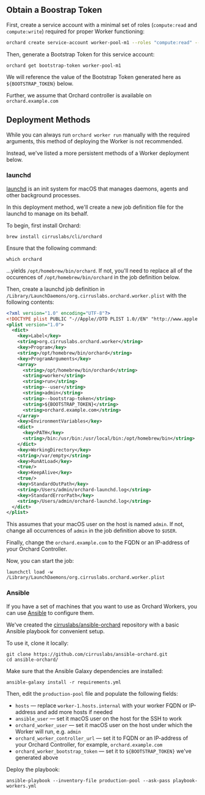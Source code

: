 ## Obtain a Boostrap Token

First, create a service account with a minimal set of roles (`compute:read` and `compute:write`) required for proper Worker functioning:

```bash
orchard create service-account worker-pool-m1 --roles "compute:read" --roles "compute:write"
```

Then, generate a Bootstrap Token for this service account:

```shell
orchard get bootstrap-token worker-pool-m1
```

We will reference the value of the Bootstrap Token generated here as `${BOOTSTRAP_TOKEN}` below.

Further, we assume that Orchard controller is available on `orchard.example.com`

## Deployment Methods

While you can always run `orchard worker run` manually with the required arguments, this method of deploying the Worker is not recommended.

Instead, we've listed a more persistent methods of a Worker deployment below.

### launchd

[launchd](https://launchd.info/) is an init system for macOS that manages daemons, agents and other background processes.

In this deployment method, we'll create a new job definition file for the launchd to manage on its behalf.

To begin, first install Orchard:

```shell
brew install cirruslabs/cli/orchard
```

Ensure that the following command:

```shell
which orchard
```

...yields `/opt/homebrew/bin/orchard`. If not, you'll need to replace all of the occurences of `/opt/homebrew/bin/orchard` in the job definition below.

Then, create a launchd job definition in `/Library/LaunchDaemons/org.cirruslabs.orchard.worker.plist` with the following contents:

```xml
<?xml version="1.0" encoding="UTF-8"?>
<!DOCTYPE plist PUBLIC "-//Apple//DTD PLIST 1.0//EN" "http://www.apple.com/DTDs/PropertyList-1.0.dtd">
<plist version="1.0">
  <dict>
    <key>Label</key>
    <string>org.cirruslabs.orchard.worker</string>
    <key>Program</key>
    <string>/opt/homebrew/bin/orchard</string>
    <key>ProgramArguments</key>
    <array>
      <string>/opt/homebrew/bin/orchard</string>
      <string>worker</string>
      <string>run</string>
      <string>--user</string>
      <string>admin</string>
      <string>--bootstrap-token</string>
      <string>${BOOTSTRAP_TOKEN}</string>
      <string>orchard.example.com</string>
    </array>
    <key>EnvironmentVariables</key>
    <dict>
      <key>PATH</key>
      <string>/bin:/usr/bin:/usr/local/bin:/opt/homebrew/bin</string>
    </dict>
    <key>WorkingDirectory</key>
    <string>/var/empty</string>
    <key>RunAtLoad</key>
    <true/>
    <key>KeepAlive</key>
    <true/>
    <key>StandardOutPath</key>
    <string>/Users/admin/orchard-launchd.log</string>
    <key>StandardErrorPath</key>
    <string>/Users/admin/orchard-launchd.log</string>
  </dict>
</plist>
```

This assumes that your macOS user on the host is named `admin`. If not, change all occurrences of `admin` in the job definition above to `$USER`.

Finally, change the `orchard.example.com` to the FQDN or an IP-address of your Orchard Controller.

Now, you can start the job:

```shell
launchctl load -w /Library/LaunchDaemons/org.cirruslabs.orchard.worker.plist
```

### Ansible

If you have a set of machines that you want to use as Orchard Workers, you can use [Ansible](https://docs.ansible.com/) to configure them.

We've created the [cirruslabs/ansible-orchard](https://github.com/cirruslabs/ansible-orchard) repository with a basic Ansible playbook for convenient setup.

To use it, clone it locally:

```shell
git clone https://github.com/cirruslabs/ansible-orchard.git
cd ansible-orchard/
```

Make sure that the Ansible Galaxy dependencies are installed:

```shell
ansible-galaxy install -r requirements.yml
```

Then, edit the `production-pool` file and populate the following fields:

* `hosts` — replace `worker-1.hosts.internal` with your worker FQDN or IP-address and add more hosts if needed
* `ansible_user` — set it macOS user on the host for the SSH to work
* `orchard_worker_user` — set it macOS user on the host under which the Worker will run, e.g. `admin`
* `orchard_worker_controller_url` — set it to FQDN or an IP-address of your Orchard Controller, for example, `orchard.example.com`
* `orchard_worker_bootstrap_token` — set it to `${BOOTSTRAP_TOKEN}` we've generated above

Deploy the playbook:

```shell
ansible-playbook --inventory-file production-pool --ask-pass playbook-workers.yml
```
